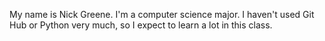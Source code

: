 My name is Nick Greene. I'm a computer science major. I haven't used Git Hub or Python very much, so I expect to learn a lot in this class.

